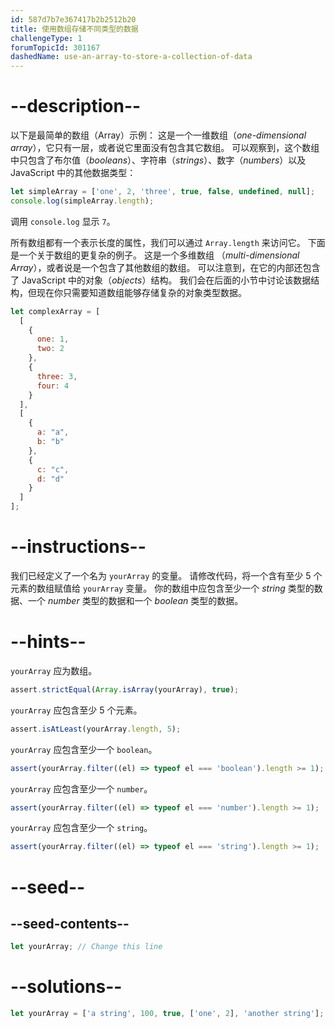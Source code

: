 ```yaml
---
id: 587d7b7e367417b2b2512b20
title: 使用数组存储不同类型的数据
challengeType: 1
forumTopicId: 301167
dashedName: use-an-array-to-store-a-collection-of-data
---
```


# --description--

以下是最简单的数组（Array）示例： 这是一个一维数组（<dfn>one-dimensional array</dfn>），它只有一层，或者说它里面没有包含其它数组。 可以观察到，这个数组中只包含了布尔值（<dfn>booleans</dfn>）、字符串（<dfn>strings</dfn>）、数字（<dfn>numbers</dfn>）以及 JavaScript 中的其他数据类型：

```js
let simpleArray = ['one', 2, 'three', true, false, undefined, null];
console.log(simpleArray.length);
```

调用 `console.log` 显示 `7`。

所有数组都有一个表示长度的属性，我们可以通过 `Array.length` 来访问它。 下面是一个关于数组的更复杂的例子。 这是一个多维数组 （<dfn>multi-dimensional Array</dfn>），或者说是一个包含了其他数组的数组。 可以注意到，在它的内部还包含了 JavaScript 中的对象（<dfn>objects</dfn>）结构。 我们会在后面的小节中讨论该数据结构，但现在你只需要知道数组能够存储复杂的对象类型数据。

```js
let complexArray = [
  [
    {
      one: 1,
      two: 2
    },
    {
      three: 3,
      four: 4
    }
  ],
  [
    {
      a: "a",
      b: "b"
    },
    {
      c: "c",
      d: "d"
    }
  ]
];
```

# --instructions--

我们已经定义了一个名为 `yourArray` 的变量。 请修改代码，将一个含有至少 5 个元素的数组赋值给 `yourArray` 变量。 你的数组中应包含至少一个 <dfn>string</dfn> 类型的数据、一个 <dfn>number</dfn> 类型的数据和一个 <dfn>boolean</dfn> 类型的数据。

# --hints--

`yourArray` 应为数组。

```js
assert.strictEqual(Array.isArray(yourArray), true);
```

`yourArray` 应包含至少 5 个元素。

```js
assert.isAtLeast(yourArray.length, 5);
```

`yourArray` 应包含至少一个 `boolean`。

```js
assert(yourArray.filter((el) => typeof el === 'boolean').length >= 1);
```

`yourArray` 应包含至少一个 `number`。

```js
assert(yourArray.filter((el) => typeof el === 'number').length >= 1);
```

`yourArray` 应包含至少一个 `string`。

```js
assert(yourArray.filter((el) => typeof el === 'string').length >= 1);
```

# --seed--

## --seed-contents--

```js
let yourArray; // Change this line
```

# --solutions--

```js
let yourArray = ['a string', 100, true, ['one', 2], 'another string'];
```
